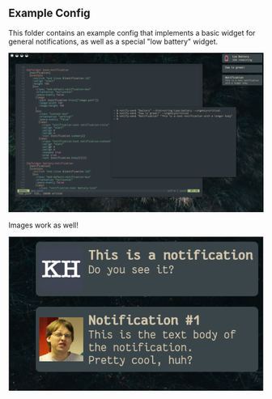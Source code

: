 ## Example Config

This folder contains an example config that implements a basic widget for general notifications, as well as a special "low battery" widget.

![Notification Example](../.github/screenshot.png)

Images work as well!

![Notification with images](../.github/images.png)

